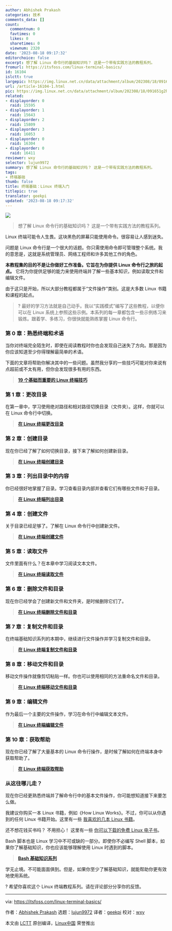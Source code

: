 ```yaml
---
author: Abhishek Prakash
categories: 技术
comments_data: []
count:
  commentnum: 0
  favtimes: 0
  likes: 0
  sharetimes: 0
  viewnum: 2320
date: '2023-08-18 09:17:32'
editorchoice: false
excerpt: 想了解 Linux 命令行的基础知识吗？ 这是一个带有实践方法的教程系列。
fromurl: https://itsfoss.com/linux-terminal-basics/
id: 16104
islctt: true
largepic: https://img.linux.net.cn/data/attachment/album/202308/18/091651g2hm56ps68k65bhc.jpg
url: /article-16104-1.html
pic: https://img.linux.net.cn/data/attachment/album/202308/18/091651g2hm56ps68k65bhc.jpg.thumb.jpg
related:
- displayorder: 0
  raid: 15595
- displayorder: 1
  raid: 15643
- displayorder: 2
  raid: 15809
- displayorder: 3
  raid: 16053
- displayorder: 0
  raid: 16304
- displayorder: 0
  raid: 16411
reviewer: wxy
selector: lujun9972
summary: 想了解 Linux 命令行的基础知识吗？ 这是一个带有实践方法的教程系列。
tags:
- 终端基础
thumb: false
title: 终端基础：Linux 终端入门
titlepic: true
translator: geekpi
updated: '2023-08-18 09:17:32'
---
```


![](https://img.linux.net.cn/data/attachment/album/202308/18/091651g2hm56ps68k65bhc.jpg)



> 
> 想了解 Linux 命令行的基础知识吗？ 这是一个带有实践方法的教程系列。
> 
> 
> 


Linux 终端可能令人生畏。这块黑色的屏幕只能使用命令。很容易让人感到迷失。


问题是 Linux 命令行是一个很大的话题。你只需使用命令即可管理整个系统。我的意思是，这就是系统管理员、网络工程师和许多其他工作的角色。


**本教程集的目的不是让你做好工作准备。它旨在为你提供 Linux 命令行之旅的起点。** 它将为你提供足够的能力来使用终端并了解一些基本知识，例如读取文件和编辑文件。


由于这只是开始，所以大部分教程都属于“文件操作”类别。这是大多数 Linux 书籍和课程的起点。



> 
> ? 最好的学习方法就是自己动手。我以“实践模式”编写了这些教程，以便你可以在 Linux 系统上参照这些示例。本系列的每一章都包含一些示例练习来锻炼。跟着学、多练习，你很快就能熟练掌握 Linux 命令行。
> 
> 
> 


### 第 0 章：熟悉终端和术语


当你对终端完全陌生时，即使在阅读教程时你也会发现自己迷失了方向。那是因为你应该知道至少你得理解最简单的术语。


下面的文章将帮助你解决其中的一些问题。虽然我分享的一些技巧可能对你来说有点超前或不太有用，但你会发现很多有用的东西。



> 
> **[19 个基础而重要的 Linux 终端技巧](https://itsfoss.com/basic-terminal-tips-ubuntu/)**
> 
> 
> 


### 第 1 章：更改目录


在第一章中，学习使用绝对路径和相对路径切换目录（文件夹）。这样，你就可以在 Linux 命令行中切换。



> 
> **[在 Linux 终端更改目录](https://itsfoss.com/change-directories/)**
> 
> 
> 


### 第 2 章：创建目录


现在你已经了解了如何切换目录，接下来了解如何创建新目录。



> 
> **[在 Linux 终端创建目录](/article-15595-1.html)**
> 
> 
> 


### 第 3 章：列出目录中的内容


你已经很好地掌握了目录。学习查看目录内部并查看它们有哪些文件和子目录。



> 
> **[在 Linux 终端列出目录](https://itsfoss.com/list-directory-content/)**
> 
> 
> 


### 第 4 章：创建文件


关于目录已经足够了。了解在 Linux 命令行中创建新文件。



> 
> **[在 Linux 终端创建文件](/article-15643-1.html)**
> 
> 
> 


### 第 5 章：读取文件


文件里面有什么？在本章中学习阅读文本文件。



> 
> **[在 Linux 终端读取文件](https://itsfoss.com/view-file-contents/)**
> 
> 
> 


### 第 6 章：删除文件和目录


现在你已经学会了创建新文件和文件夹，是时候删除它们了。



> 
> **[在 Linux 终端删除文件和目录](/article-15809-1.html)**
> 
> 
> 


### 第 7 章：复制文件和目录


在终端基础知识系列的本期中，继续进行文件操作并学习复制文件和目录。



> 
> **[在 Linux 终端复制文件和目录](/article-16053-1.html)**
> 
> 
> 


### 第 8 章：移动文件和目录


移动文件操作就像剪切粘贴一样。你也可以使用相同的方法重命名文件和目录。



> 
> **[在 Linux 终端移动文件和目录](https://itsfoss.com/move-files-linux/)**
> 
> 
> 


### 第 9 章：编辑文件


作为最后一个主要的文件操作，学习在命令行中编辑文本文件。



> 
> **[在 Linux 终端编辑文件](https://itsfoss.com/edit-files-linux/)**
> 
> 
> 


### 第 10 章：获取帮助


现在你已经了解了大量基本的 Linux 命令行操作，是时候了解如何在终端本身中获取帮助了。



> 
> **[在 Linux 终端获取帮助](https://itsfoss.com/linux-command-help/)**
> 
> 
> 


### 从这往哪儿走？


现在你已经更熟悉终端并了解命令行中的基本文件操作，你可能想知道接下来要怎么做。


我建议你购买一本 Linux 书籍，例如《How Linux Works》。不过，你可以从你遇到的任何 Linux 书籍开始。这里有一些 [我喜欢的几本 Linux 书籍](https://itsfoss.com/best-linux-books/)。


还不想花钱买书吗？ 不用担心！ 这里有一些 [你可以下载的免费 Linux 电子书](https://itsfoss.com/learn-linux-for-free/)。


Bash 脚本也是 Linux 学习中不可或缺的一部分。即使你不必编写 Shell 脚本，如果你了解基础知识，你也应该能够理解使用 Linux 时遇到的脚本。



> 
> **[Bash 基础知识系列](https://itsfoss.com/tag/bash-basics/)**
> 
> 
> 


学无止境。不可能面面俱到。但是，如果你至少了解基础知识，就能帮助你更有效地使用系统。


? 希望你喜欢这个 Linux 终端教程系列。请在评论部分分享你的反馈。




---


via: <https://itsfoss.com/linux-terminal-basics/>


作者：[Abhishek Prakash](https://itsfoss.com/author/abhishek/) 选题：[lujun9972](https://github.com/lujun9972) 译者：[geekpi](https://github.com/geekpi) 校对：[wxy](https://github.com/wxy)


本文由 [LCTT](https://github.com/LCTT/TranslateProject) 原创编译，[Linux中国](https://linux.cn/) 荣誉推出